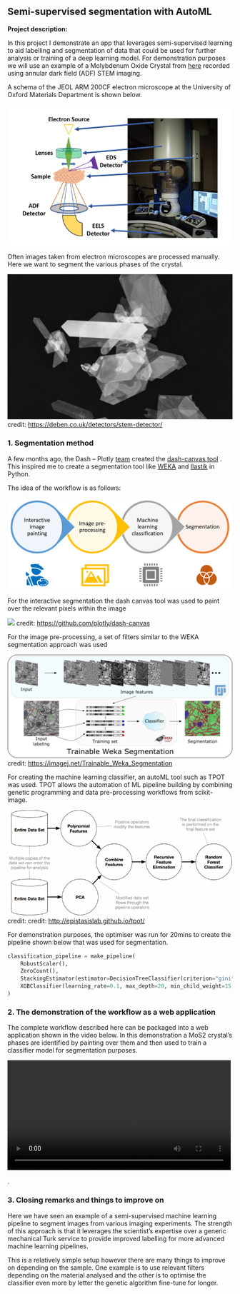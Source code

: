 ## Semi-supervised segmentation with AutoML

**Project description:** 

In this project I demonstrate an app that leverages semi-supervised learning to aid labelling and segmentation of data that could be used for further analysis or training of a deep learning model. For demonstration purposes we will use an example of a Molybdenum Oxide Crystal from <a href="https://deben.co.uk/detectors/stem-detector/">here</a> recorded using annular dark field (ADF) STEM imaging. 

A schema of the JEOL ARM 200CF electron microscope at the University of Oxford Materials Department is shown below. 

<img src="/pages/semi_supervised_segmentation_with_autoML/STEM schema.png?raw=true"/>

Often images taken from electron microscopes are processed manually. Here we want to segment the various phases of the crystal.

<img src="/pages/semi_supervised_segmentation_with_autoML/Molybdenum-Oxide-Crystals-in-DFa-620x400.jpg?raw=true"/>
credit: <a href="https://deben.co.uk/detectors/stem-detector/">https://deben.co.uk/detectors/stem-detector/</a>

### 1. Segmentation method

A few months ago, the Dash – Plotly <a href="https://plotly.com/">team</a> created the <a href="https://github.com/plotly/dash-canvas">dash-canvas tool</a> . This inspired me to create a segmentation tool like <a href="https://imagej.net/Trainable_Weka_Segmentation">WEKA</a>  and <a href="https://www.ilastik.org/">Ilastik</a> in Python. 

The idea of the workflow is as follows: 

<img src="/pages/semi_supervised_segmentation_with_autoML/segmentation_workflow.PNG?raw=true"/>

For the interactive segmentation the dash canvas tool was used to paint over the relevant pixels within the image

<img src="https://raw.githubusercontent.com/plotly/dash-canvas/master/doc/segmentation.gif"/>
credit: <a href="https://github.com/plotly/dash-canvas">https://github.com/plotly/dash-canvas</a>

For the image pre-processing, a set of filters similar to the WEKA segmentation approach was used

<img src="/pages/semi_supervised_segmentation_with_autoML/WEKA.png?raw=true"/>
credit: <a href="https://imagej.net/Trainable_Weka_Segmentation">https://imagej.net/Trainable_Weka_Segmentation</a>

For creating the machine learning classifier, an autoML tool such as TPOT was used. TPOT allows the automation of ML pipeline building by combining genetic programming and data pre-processing workflows from scikit-image. 

<img src="/pages/semi_supervised_segmentation_with_autoML/TPOT.png?raw=true"/>
credit: credit: <a href="http://epistasislab.github.io/tpot/">http://epistasislab.github.io/tpot/</a>

For demonstration purposes, the optimiser was run for 20mins to create the pipeline shown below that was used for segmentation. 

```python
classification_pipeline = make_pipeline( 
    RobustScaler(),
    ZeroCount(),
    StackingEstimator(estimator=DecisionTreeClassifier(criterion="gini", max_depth=210, min_samples_leaf=17, min_samples_split=18)),
    XGBClassifier(learning_rate=0.1, max_depth=20, min_child_weight=15, n_estimators=10, nthread=-1, subsample=0.7)
)
```

### 2. The demonstration of the workflow as a web application 

The complete workflow described here can be packaged into a web application shown in the video below. In this demonstration a MoS2 crystal’s phases are identified by painting over them and then used to train a classifier model for segmentation purposes. 

<video width="500" height="246" controls>
  <source src="/pages/semi_supervised_segmentation_with_autoML/dash_ml_paint.mp4" type="video/mp4">
</video>

.

### 3. Closing remarks and things to improve on

Here we have seen an example of a semi-supervised machine learning pipeline to segment images from various imaging experiments. The strength of this approach is that it leverages the scientist’s expertise over a generic mechanical Turk service to provide improved labelling for more advanced machine learning pipelines. 

This is a relatively simple setup however there are many things to improve on depending on the sample. One example is to use relevant filters depending on the material analysed and the other is to optimise the classifier even more by letter the genetic algorithm fine-tune for longer.  
